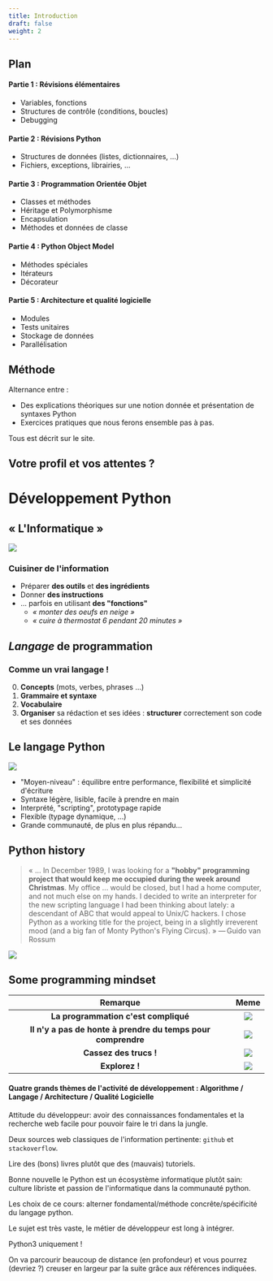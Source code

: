 ```yaml
---
title: Introduction
draft: false
weight: 2
---
```




## Plan

#### Partie 1 : Révisions élémentaires

- Variables, fonctions
- Structures de contrôle (conditions, boucles)
- Debugging

#### Partie 2 : Révisions Python

- Structures de données (listes, dictionnaires, ...)
- Fichiers, exceptions, librairies, ...

#### Partie 3 : Programmation Orientée Objet

- Classes et méthodes
- Héritage et Polymorphisme
- Encapsulation
- Méthodes et données de classe

#### Partie 4 : Python Object Model

- Méthodes spéciales
- Itérateurs
- Décorateur

#### Partie 5 : Architecture et qualité logicielle

- Modules
- Tests unitaires
- Stockage de données
- Parallélisation 


## Méthode

Alternance entre :
- Des explications théoriques sur une notion donnée et présentation de syntaxes Python
- Exercices pratiques que nous ferons ensemble pas à pas.

Tous est décrit sur le site.




## Votre profil et vos attentes ?




# Développement Python


## « L'Informatique »


![](../../images/python/programmer_job.png)


### Cuisiner de l'information

* Préparer **des outils** et **des ingrédients**
* Donner **des instructions**
* ... parfois en utilisant **des "fonctions"**
    * _« monter des oeufs en neige »_
    * _« cuire à thermostat 6 pendant 20 minutes »_


## *Langage* de programmation

### Comme un vrai langage !

0. **Concepts** (mots, verbes, phrases ...)
1. **Grammaire et syntaxe**
2. **Vocabulaire**
3. **Organiser** sa rédaction et ses idées : **structurer** correctement son code et ses données

## Le langage Python


![](../../images/python/python.png)

- "Moyen-niveau" : équilibre entre performance, flexibilité et simplicité d'écriture
- Syntaxe légère, lisible, facile à prendre en main
- Interprété, "scripting", prototypage rapide
- Flexible (typage dynamique, ...)
- Grande communauté, de plus en plus répandu...


## Python history

>   « ... In December 1989, I was looking for a **"hobby" programming project that would keep me occupied during the week around Christmas**. My office ... would be closed, but I had a home computer, and not much else on my hands.
>   I decided to write an interpreter for the new scripting language I had been thinking about lately: a descendant of ABC that would appeal to Unix/C hackers.
>   I chose Python as a working title for the project, being in a slightly irreverent mood (and a big fan of Monty Python's Flying Circus). »
> — Guido van Rossum



![](../../images/python/guido.jpg)



## Some programming mindset


| Remarque               | Meme                                     |
| :-: | :-: |
| **La programmation c'est compliqué**  | ![](../../images/python/brainMelting.jpg?height=250px)       
| **Il n'y a pas de honte à prendre du temps pour comprendre**  | ![](../../images/python/suckingAtSomething.jpg?height=200px)       
| **Cassez des trucs !**  | ![](../../images/python/yodaMistakes.jpg?height=300px)       
| **Explorez !**  | ![](../../images/python/changingThings.jpg?height=350px)       



#### Quatre grands thèmes de l'activité de développement : Algorithme / Langage / Architecture / Qualité Logicielle

Attitude du développeur: avoir des connaissances fondamentales et la recherche web facile pour pouvoir faire le tri dans la jungle.

Deux sources web classiques de l'information pertinente: `github` et `stackoverflow`.

Lire des (bons) livres plutôt que des (mauvais) tutoriels.

Bonne nouvelle le Python est un écosystème informatique plutôt sain: culture libriste et passion de l'informatique dans la communauté python.

Les choix de ce cours: alterner fondamental/méthode concrête/spécificité du langage python.

Le sujet est très vaste, le métier de développeur est long à intégrer.

Python3 uniquement !

On va parcourir beaucoup de distance (en profondeur) et vous pourrez (devriez ?) creuser en largeur par la suite grâce aux références indiquées.


